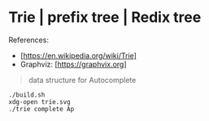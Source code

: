 
# Trie | prefix tree | Redix tree

References:
- [https://en.wikipedia.org/wiki/Trie]
- Graphviz: [https://graphvix.org]

> data structure for Autocomplete

```console
./build.sh
xdg-open trie.svg
./trie complete Ap
```
